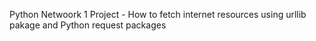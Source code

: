 Python Netwoork 1 Project - How to fetch internet resources using urllib pakage and Python request packages
